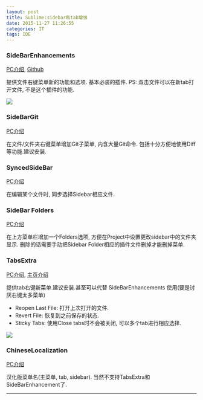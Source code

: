 ```yaml
---
layout: post
title: Sublime:sidebar和tab增强
date: 2015-11-27 11:26:55
categories: IT
tags: IDE
---
```


### SideBarEnhancements

[PC介绍](https://packagecontrol.io/packages/SideBarEnhancements), [Github](https://github.com/titoBouzout/SideBarEnhancements)

提供文件右键菜单新的功能和选项. 基本必装的插件. PS: 双击文件可以在新tab打开文件, 不是这个插件的功能.

![](https://packagecontrol.io/readmes/img/03c90c0ea60334ac957ab47f01d44900bea2ec03.png)

### SideBarGit 

[PC介绍](https://packagecontrol.io/packages/SideBarGit)

在文件/文件夹右键菜单增加Git子菜单, 内含大量Git命令. 包括十分方便地使用Diff等功能.建议安装.

### SyncedSideBar

[PC介绍](https://packagecontrol.io/packages/SyncedSideBar)

在编辑某个文件时, 同步选择Sidebar相应文件.


### SideBar Folders

[PC介绍](https://packagecontrol.io/packages/SideBarFolders)

在上方菜单栏增加一个Folders选项, 方便在Project中设置更改sidebar中的文件夹显示. 删除的话需要手动把Sidebar Folder相应的插件文件删掉才能删掉菜单.

### TabsExtra

[PC介绍](https://packagecontrol.io/packages/TabsExtra), [主页介绍](http://facelessuser.github.io/TabsExtra/)

提供tab右键新菜单.建议安装.甚至可以代替 SideBarEnhancements 使用(要是讨厌右键太多菜单)

- Reopen Last File: 打开上次打开的文件.
- Revert File: 恢复到之前保存的状态.
- Sticky Tabs: 使用Close tabs时不会被关闭, 可以多个tab进行相应选择.

![](https://packagecontrol.io/readmes/img/9b9d15a6ae26a0ab30b9343f94d0888cad311e50.png)

### ChineseLocalization

[PC介绍](https://packagecontrol.io/packages/ChineseLocalization)

汉化版菜单名(主菜单, tab, sidebar). 当然不支持TabsExtra和SideBarEnhancement了.

------
